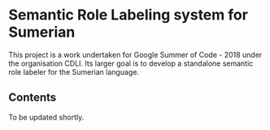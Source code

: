 # Semantic Role Labeling system for Sumerian

This project is a work undertaken for Google Summer of Code - 2018 under the organisation CDLI.
Its larger goal is to develop a standalone semantic role labeler for the Sumerian language.

## Contents
To be updated shortly.